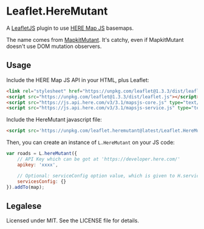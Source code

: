 # Leaflet.HereMutant

A [LeafletJS](http://leafletjs.com/) plugin to use [HERE Map JS](https://developer.here.com/documentation/maps/dev_guide/topics/overview.html) basemaps.

The name comes from [MapkitMutant](https://gitlab.com/IvanSanchez/Leaflet.GridLayer.GoogleMutant). It's catchy, even if MapkitMutant doesn't use DOM mutation observers.

## Usage

Include the HERE Map JS API in your HTML, plus Leaflet:

```html
<link rel="stylesheet" href="https://unpkg.com/leaflet@1.3.3/dist/leaflet.css" />
<script src="https://unpkg.com/leaflet@1.3.3/dist/leaflet.js"></script>
<script src="https://js.api.here.com/v3/3.1/mapsjs-core.js" type="text/javascript" charset="utf-8"></script>
<script src="https://js.api.here.com/v3/3.1/mapsjs-service.js" type="text/javascript" charset="utf-8"></script>
```

Include the HereMutant javascript file:

```html
<script src='https://unpkg.com/leaflet.heremutant@latest/Leaflet.HereMutant.js'></script>
```

Then, you can create an instance of `L.HereMutant` on your JS code:

```javascript
var roads = L.hereMutant({
	// API Key which can be got at 'https://developer.here.com/'
	apikey: 'xxxx',

    // Optional: serviceConfig option value, which is given to H.service.Platform initialization
	servicesConfig: {}
}).addTo(map);
```

## Legalese

Licensed under MIT. See the LICENSE file for details.

